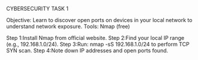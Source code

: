 CYBERSECURITY TASK 1


Objective: Learn to discover open ports on devices in your local network to
understand network exposure.
Tools: Nmap (free)

Step 1:Install Nmap from official website.
Step 2:Find your local IP range (e.g., 192.168.1.0/24).
Step 3:Run: nmap -sS 192.168.1.0/24 to perform TCP SYN scan.
Step 4:Note down IP addresses and open ports found.

